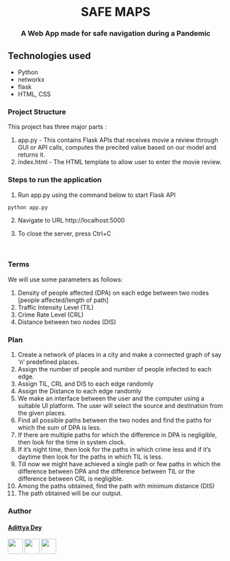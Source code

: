 <h1 align="center" >SAFE MAPS</h1>
<h3 align="center"> A Web App made for safe navigation during a Pandemic</h3>

## Technologies used
* Python
* networkx
* flask
* HTML, CSS

### Project Structure
This project has three major parts :
1. app.py - This contains Flask APIs that receives movie a review through GUI or API calls, computes the precited value based on our model and returns it.
2. index.html - The HTML template to allow user to enter the movie review.

### Steps to run the application

1. Run app.py using the command below to start Flask API
```
python app.py
```
   
2. Navigate to URL http://localhost:5000

3. To close the server, press Ctrl+C 

<br>

### Terms

We will use some parameters as follows:

1. Density of people affected (DPA) on each edge between two nodes [people affected/length of path]
2. Traffic Intensity Level (TIL)
3. Crime Rate Level (CRL)
4. Distance between two nodes (DIS)

### Plan

1. Create a network of places in a city and make a connected graph of
say ‘n’ predefined places.
2. Assign the number of people and number of people infected to
each edge.
3. Assign TIL, CRL and DIS to each edge randomly
4. Assign the Distance to each edge randomly
5. We make an interface between the user and the computer using a
suitable UI platform. The user will select the source and destination
from the given places.
6. Find all possible paths between the two nodes and find the paths
for which the sum of DPA is less.
7. If there are multiple paths for which the difference in DPA is
negligible, then look for the time in system clock.
8. If it’s night time, then look for the paths in which crime less and if
it’s daytime then look for the paths in which TIL is less.
9. Till now we might have achieved a single path or few paths in
which the difference between DPA and the difference between TIL
or the difference between CRL is negligible.
10. Among the paths obtained, find the path with minimum distance
(DIS)
11. The path obtained will be our output.

### Author

#### [Adittya Dey](https://github.com/adiXcodr)

[<img src="https://image.flaticon.com/icons/svg/185/185964.svg" width="35" padding="10">](https://www.linkedin.com/in/adittya-dey-3966b916b/)
[<img src="https://image.flaticon.com/icons/svg/185/185981.svg" width="35" padding="10">](https://www.facebook.com/adittya.dey.3)
[<img src="https://image.flaticon.com/icons/svg/185/185985.svg" width="35" padding="10">](https://www.instagram.com/adixdey/)

